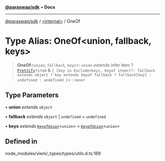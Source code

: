 [**@paraswap/sdk**](../../README.md) • **Docs**

***

[@paraswap/sdk](../../globals.md) / [\<internal\>](../README.md) / OneOf

# Type Alias: OneOf\<union, fallback, keys\>

> **OneOf**\<`union`, `fallback`, `keys`\>: `union` *extends* infer item ? [`Prettify`](Prettify.md)\<`item` & `{ [key in Exclude<keys, keyof item>]?: fallback extends object ? key extends keyof fallback ? fallback[key] : undefined : undefined }`\> : `never`

## Type Parameters

• **union** *extends* `object`

• **fallback** *extends* `object` \| `undefined` = `undefined`

• **keys** *extends* [`KeyofUnion`](KeyofUnion.md)\<`union`\> = [`KeyofUnion`](KeyofUnion.md)\<`union`\>

## Defined in

node\_modules/viem/\_types/types/utils.d.ts:169
